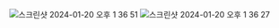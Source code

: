 ![스크린샷 2024-01-20 오후 1 36 51](https://github.com/Jungmoo23/BadmintionKotlin/assets/74279319/f05f688a-d354-4f64-bad8-6a8f942bc516)
![스크린샷 2024-01-20 오후 1 36 27](https://github.com/Jungmoo23/BadmintionKotlin/assets/74279319/549f4273-a25a-4c45-b0ed-99e6763d106f)
